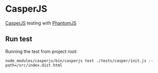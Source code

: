 # CasperJS
[CasperJS](http://casperjs.org/) testing with [PhantomJS](http://phantomjs.org/)

## Run test
Running the test from project root:

```console
node_modules/casperjs/bin/casperjs test ./tests/casper/init.js --path=/src/index.dist.html
```
